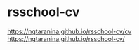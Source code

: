# rsschool-cv
https://ngtaranina.github.io/rsschool-cv/cv
https://ngtaranina.github.io/rsschool-cv/
